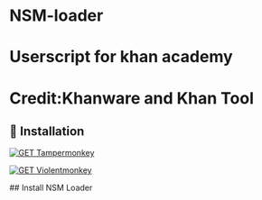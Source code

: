 # NSM-loader
# Userscript for khan academy 
# Credit:Khanware and Khan Tool
## 🚀 Installation
<p align="left">
  <a href="https://www.tampermonkey.net/">
    <img src="https://img.shields.io/badge/1._GET_Tampermonkey-0366D6?style=for-the-badge&logo=googlechrome&logoColor=white" alt="GET Tampermonkey" />
  </a>
</p>
<p align="left">
  <a href="https://violentmonkey.github.io/get-it/">
    <img src="https://img.shields.io/badge/2._GET_Violentmonkey-F97316?style=for-the-badge&logo=googlechrome&logoColor=white" alt="GET Violentmonkey" />
  </a>
</p>
## Install NSM Loader 

